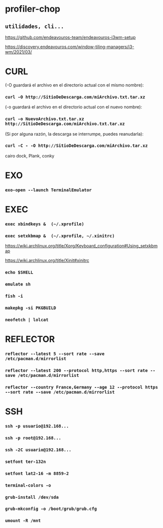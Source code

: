 # profiler-chop

## `utilidades, cli...`

https://github.com/endeavouros-team/endeavouros-i3wm-setup

https://discovery.endeavouros.com/window-tiling-managers/i3-wm/2021/03/




# CURL

(-O guardará el archivo en el directorio actual con el mismo nombre):

### `curl -O http://SitioDeDescarga.com/miArchivo.txt.tar.xz`  

(-o guardará el archivo en el directorio actual con el nuevo nombre):

### `curl -o NuevoArchivo.txt.tar.xz http://SitioDeDescarga.com/miArchivo.txt.tar.xz`

(Si por alguna razón, la descarga se interrumpe, puedes reanudarla):

### `curl -C - -O http://SitioDeDescarga.com/miArchivo.tar.xz`

cairo dock, Plank, conky 

# EXO

### `exo-open --launch TerminalEmulator`

# EXEC

### `exec xbindkeys &  (~/.xprofile)`

### `exec setxkbmap &  (~/.xprofile, ~/.xinitrc)`

https://wiki.archlinux.org/title/Xorg/Keyboard_configuration#Using_setxkbmap  

https://wiki.archlinux.org/title/Xinit#xinitrc

### `echo $SHELL`

### `emulate sh`

### `fish -i`

### `makepkg -si PKGBUILD`

### `neofetch | lolcat`

# REFLECTOR

### `reflector --latest 5 --sort rate --save /etc/pacman.d/mirrorlist`

### `reflector --latest 200 --protocol http,https --sort rate --save /etc/pacman.d/mirrorlist`

### `reflector --country France,Germany --age 12 --protocol https --sort rate --save /etc/pacman.d/mirrorlist`

# SSH

### `ssh -p usuario@192.168...`

### `ssh -p root@192.168...`

### `ssh -2C usuario@192.168...`

### `setfont ter-132n`

### `setfont lat2-16 -m 8859-2`

### `terminal-colors -o`

### `grub-install /dev/sda`

### `grub-mkconfig -o /boot/grub/grub.cfg`

### `umount -R /mnt`
